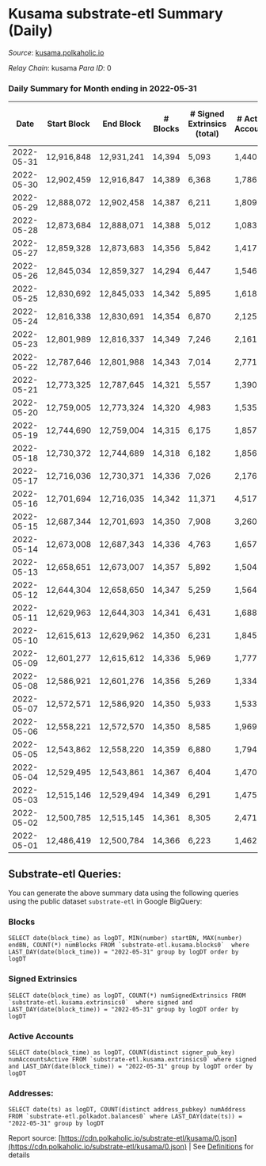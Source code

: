 # Kusama substrate-etl Summary (Daily)

_Source_: [kusama.polkaholic.io](https://kusama.polkaholic.io)

*Relay Chain*: kusama
*Para ID*: 0



### Daily Summary for Month ending in 2022-05-31


| Date | Start Block | End Block | # Blocks | # Signed Extrinsics (total) | # Active Accounts | # Passive | # New | # Addresses with Balances | # Events | # Transfers | # XCM Transfers In | # XCM Transfers Out |
| ---- | ----------- | --------- | -------- | --------------------------- | ----------------- | --------- | ----- | ------------------------- | -------- | ----------- | ------------------ | ------------------- |
| 2022-05-31 | 12,916,848 | 12,931,241 | 14,394  | 5,093 | 1,440 |  |  | 253,156 | 494,786 | 1,394 ($6,941,076.25) | 254 ($1,793,856.31) | 236 ($703,315.75) |
| 2022-05-30 | 12,902,459 | 12,916,847 | 14,389  | 6,368 | 1,786 |  |  |  | 516,164 | 1,544 ($2,558,755.60) | 154 ($173,838.61) | 159 ($161,292.70) |
| 2022-05-29 | 12,888,072 | 12,902,458 | 14,387  | 6,211 | 1,809 |  |  | 252,860 | 512,436 | 2,249 ($2,708,400.41) | 189 ($285,640.08) | 159 ($230,563.16) |
| 2022-05-28 | 12,873,684 | 12,888,071 | 14,388  | 5,012 | 1,083 |  |  |  | 490,458 | 1,117 ($1,940,312.01) | 129 ($481,468.73) | 134 ($422,011.90) |
| 2022-05-27 | 12,859,328 | 12,873,683 | 14,356  | 5,842 | 1,417 |  |  |  | 516,814 | 1,695 ($9,057,849.35) | 169 ($313,709.67) | 193 ($430,356.81) |
| 2022-05-26 | 12,845,034 | 12,859,327 | 14,294  | 6,447 | 1,546 |  |  |  | 513,195 | 1,721 ($12,932,887.94) | 187 ($1,280,387.02) | 216 ($659,324.49) |
| 2022-05-25 | 12,830,692 | 12,845,033 | 14,342  | 5,895 | 1,618 |  |  |  | 511,853 | 1,533 ($4,917,291.18) | 171 ($1,421,597.76) | 241 ($1,331,342.36) |
| 2022-05-24 | 12,816,338 | 12,830,691 | 14,354  | 6,870 | 2,125 |  |  |  | 508,855 | 1,525 ($4,912,815.58) | 182 ($722,770.71) | 250 ($595,664.95) |
| 2022-05-23 | 12,801,989 | 12,816,337 | 14,349  | 7,246 | 2,161 |  |  |  | 520,725 | 1,956 ($5,406,580.57) | 269 ($765,575.41) | 303 ($954,508.88) |
| 2022-05-22 | 12,787,646 | 12,801,988 | 14,343  | 7,014 | 2,771 |  |  |  | 517,230 | 2,974 ($19,256,264.87) | 149 ($331,697.35) | 202 ($896,887.72) |
| 2022-05-21 | 12,773,325 | 12,787,645 | 14,321  | 5,557 | 1,390 |  |  |  | 493,528 | 1,689 ($23,657,674.62) | 160 ($306,073.77) | 286 ($1,321,373.47) |
| 2022-05-20 | 12,759,005 | 12,773,324 | 14,320  | 4,983 | 1,535 |  |  | 252,001 | 489,868 | 1,581 ($6,466,907.92) | 144 ($260,014.34) | 247 ($546,993.35) |
| 2022-05-19 | 12,744,690 | 12,759,004 | 14,315  | 6,175 | 1,857 |  |  |  | 519,275 | 2,299 ($7,433,080.78) | 249 ($747,410.48) | 436 ($1,355,921.36) |
| 2022-05-18 | 12,730,372 | 12,744,689 | 14,318  | 6,182 | 1,856 |  |  |  | 503,702 | 2,198 ($8,303,195.99) | 253 ($662,705.27) | 398 ($1,112,787.90) |
| 2022-05-17 | 12,716,036 | 12,730,371 | 14,336  | 7,026 | 2,176 |  |  |  | 519,454 | 2,672 ($15,149,473.25) | 315 ($1,156,729.32) | 674 ($1,721,730.62) |
| 2022-05-16 | 12,701,694 | 12,716,035 | 14,342  | 11,371 | 4,517 |  |  |  | 555,459 | 6,392 ($52,917,899.06) | 557 ($5,253,079.91) | 1,518 ($7,109,706.10) |
| 2022-05-15 | 12,687,344 | 12,701,693 | 14,350  | 7,908 | 3,260 |  |  |  | 559,498 | 32,023 ($107,858,148.20) | 224 ($1,837,781.94) | 514 ($10,511,900.98) |
| 2022-05-14 | 12,673,008 | 12,687,343 | 14,336  | 4,763 | 1,657 |  |  |  | 489,914 | 1,457 ($17,087,830.00) | 185 ($451,770.07) | 207 ($542,103.35) |
| 2022-05-13 | 12,658,651 | 12,673,007 | 14,357  | 5,892 | 1,504 |  |  |  | 507,944 | 1,428 ($6,459,921.77) | 219 ($630,288.61) | 233 ($563,054.07) |
| 2022-05-12 | 12,644,304 | 12,658,650 | 14,347  | 5,259 | 1,564 |  |  |  | 484,580 | 1,770 ($6,074,402.33) | 306 ($1,372,951.99) | 372 ($1,419,536.09) |
| 2022-05-11 | 12,629,963 | 12,644,303 | 14,341  | 6,431 | 1,688 |  |  |  | 491,522 | 2,396 ($10,595,743.06) | 386 ($1,670,810.19) | 468 ($1,380,820.24) |
| 2022-05-10 | 12,615,613 | 12,629,962 | 14,350  | 6,231 | 1,845 |  |  |  | 437,350 | 1,828 ($9,370,756.81) | 235 ($1,043,942.65) | 326 ($819,486.88) |
| 2022-05-09 | 12,601,277 | 12,615,612 | 14,336  | 5,969 | 1,777 |  |  |  | 411,863 | 1,724 ($10,483,435.79) | 232 ($575,497.07) | 253 ($879,723.47) |
| 2022-05-08 | 12,586,921 | 12,601,276 | 14,356  | 5,269 | 1,334 |  |  |  | 390,012 | 1,528 ($6,097,382.73) | 152 ($276,477.13) | 218 ($453,710.54) |
| 2022-05-07 | 12,572,571 | 12,586,920 | 14,350  | 5,933 | 1,533 |  |  |  | 407,908 | 1,729 ($4,240,677.39) | 142 ($768,918.04) | 154 ($825,594.18) |
| 2022-05-06 | 12,558,221 | 12,572,570 | 14,350  | 8,585 | 1,969 |  |  |  | 414,734 | 1,775 ($6,188,640.93) | 186 ($489,715.65) | 203 ($1,076,270.60) |
| 2022-05-05 | 12,543,862 | 12,558,220 | 14,359  | 6,880 | 1,794 |  |  |  | 399,917 | 1,388 ($5,225,558.98) | 165 ($403,861.64) | 176 ($745,700.48) |
| 2022-05-04 | 12,529,495 | 12,543,861 | 14,367  | 6,404 | 1,470 |  |  |  | 408,819 | 1,204 ($2,235,066.12) | 126 ($195,327.54) | 169 ($281,077.69) |
| 2022-05-03 | 12,515,146 | 12,529,494 | 14,349  | 6,291 | 1,475 |  |  |  | 391,091 | 1,277 ($3,655,121.65) | 113 ($178,934.12) | 143 ($205,578.13) |
| 2022-05-02 | 12,500,785 | 12,515,145 | 14,361  | 8,305 | 2,471 |  |  |  | 402,278 | 2,105 ($25,218,435.96) | 117 ($364,966.80) | 159 ($634,677.91) |
| 2022-05-01 | 12,486,419 | 12,500,784 | 14,366  | 6,223 | 1,462 |  |  |  | 385,062 | 1,683 ($4,516,719.09) | 134 ($282,171.34) | 180 ($398,280.57) |

## Substrate-etl Queries:
You can generate the above summary data using the following queries using the public dataset `substrate-etl` in Google BigQuery:


### Blocks
```
SELECT date(block_time) as logDT, MIN(number) startBN, MAX(number) endBN, COUNT(*) numBlocks FROM `substrate-etl.kusama.blocks0`  where LAST_DAY(date(block_time)) = "2022-05-31" group by logDT order by logDT
```


### Signed Extrinsics
```
SELECT date(block_time) as logDT, COUNT(*) numSignedExtrinsics FROM `substrate-etl.kusama.extrinsics0`  where signed and LAST_DAY(date(block_time)) = "2022-05-31" group by logDT order by logDT
```


### Active Accounts
```
SELECT date(block_time) as logDT, COUNT(distinct signer_pub_key) numAccountsActive FROM `substrate-etl.kusama.extrinsics0` where signed and LAST_DAY(date(block_time)) = "2022-05-31" group by logDT order by logDT
```


### Addresses:
```
SELECT date(ts) as logDT, COUNT(distinct address_pubkey) numAddress FROM `substrate-etl.polkadot.balances0` where LAST_DAY(date(ts)) = "2022-05-31" group by logDT
```



Report source: [https://cdn.polkaholic.io/substrate-etl/kusama/0.json](https://cdn.polkaholic.io/substrate-etl/kusama/0.json) | See [Definitions](/DEFINITIONS.md) for details
